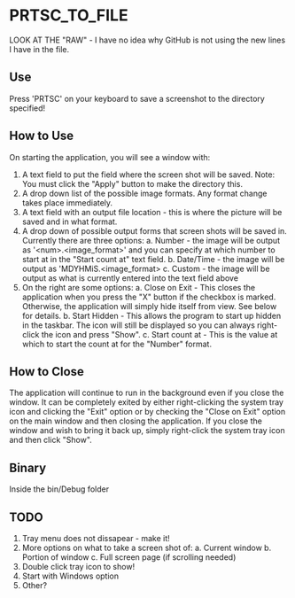 PRTSC_TO_FILE
=============

LOOK AT THE "RAW" - I have no idea why GitHub is not using the new lines I have in the file.

Use
---
Press 'PRTSC' on your keyboard to save a screenshot to the directory specified!

How to Use
----------
On starting the application, you will see a window with:
1. A text field to put the field where the screen shot will be saved.
      Note: You must click the "Apply" button to make the directory this.
2. A drop down list of the possible image formats. Any format change takes place immediately.
3. A text field with an output file location - this is where the picture will be saved and in what format.
4. A drop down of possible output forms that screen shots will be saved in. Currently there are three options:
      a. Number - the image will be output as '<directory>\<num>.<image_format>' and you can specify at which
                  number to start at in the "Start count at" text field.
      b. Date/Time - the image will be output as 'M<month>D<day>Y<year>H<hour>Mi<minute>S<second>.<image_format>
      c. Custom - the image will be output as what is currently entered into the text field above
5. On the right are some options:
      a. Close on Exit - This closes the application when you press the "X" button if the checkbox is marked.
      					 Otherwise, the application will simply hide itself from view. See below for details.
      b. Start Hidden - This allows the program to start up hidden in the taskbar. The icon will still be
      					displayed so you can always right-click the icon and press "Show".
      c. Start count at - This is the value at which to start the count at for the "Number" format.
      
How to Close
------------
The application will continue to run in the background even if you close the window.
It can be completely exited by either right-clicking the system tray icon and clicking the "Exit" option or by
checking the "Close on Exit" option on the main window and then closing the application.
If you close the window and wish to bring it back up, simply right-click the system tray icon and then click "Show".

Binary
------
Inside the bin/Debug folder

TODO
----
1. Tray menu does not dissapear - make it!
2. More options on what to take a screen shot of:
      a. Current window
      b. Portion of window
      c. Full screen page (if scrolling needed)
3. Double click tray icon to show!
4. Start with Windows option
5. Other?
